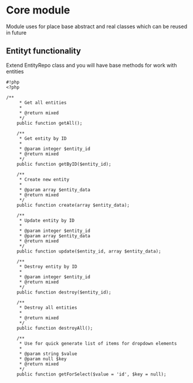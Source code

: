# Core module #

Module uses for place base abstract and real classes which can be reused in future


## Entityt functionality ##

Extend EntityRepo class and you will have base methods for work with entities


```
#!php
<?php

/**
     * Get all entities
     *
     * @return mixed
     */
    public function getAll();

    /**
     * Get entity by ID
     *
     * @param integer $entity_id
     * @return mixed
     */
    public function getByID($entity_id);

    /**
     * Create new entity
     *
     * @param array $entity_data
     * @return mixed
     */
    public function create(array $entity_data);

    /**
     * Update entity by ID
     *
     * @param integer $entity_id
     * @param array $entity_data
     * @return mixed
     */
    public function update($entity_id, array $entity_data);

    /**
     * Destroy entity by ID
     *
     * @param integer $entity_id
     * @return mixed
     */
    public function destroy($entity_id);

    /**
     * Destroy all entities
     *
     * @return mixed
     */
    public function destroyAll();

    /**
     * Use for quick generate list of items for dropdown elements
     *
     * @param string $value
     * @param null $key
     * @return mixed
     */
    public function getForSelect($value = 'id', $key = null);

```